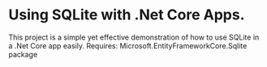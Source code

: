 # Using SQLite with .Net Core Apps.
This project is a simple yet effective demonstration of how to use SQLite in a .Net Core app easily. 
Requires: Microsoft.EntityFrameworkCore.Sqlite package
